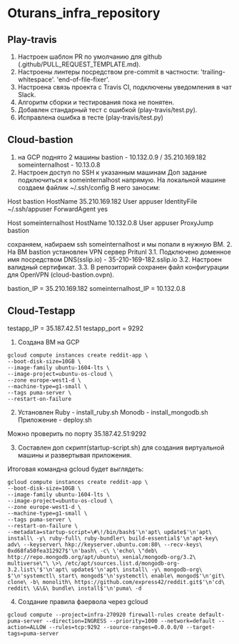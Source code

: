 # Oturans_infra_repository

## Play-travis

1. Настроен шаблон PR по умолчанию для github (.github/PULL_REQUEST_TEMPLATE.md).
2. Настроены линтеры посредством pre-commit в частности:
    'trailing-whitespace'.
    'end-of-file-fixer'.
3. Настроена связь проекта с Travis CI, подключены уведомления в чат Slack.
4. Алгоритм сборки и тестирования пока не понятен.
5. Добавлен стандарный тест с ошибкой (play-travis/test.py).
6. Исправлена ошибка в тесте (play-travis/test.py)

## Cloud-bastion

1. на GCP поднято 2 машины
bastion - 10.132.0.9 / 35.210.169.182
someinternalhost - 10.13.0.8
1. Настроен доступ по SSH к указанным машинам 
   Доп задание подключиться к someinternalhost напрямую.
    На локальной машине создаем файлик ~/.ssh/config
    В него заносим:

Host bastion
  HostName     35.210.169.182
  User         appuser
  IdentityFile ~/.ssh/appuser
  ForwardAgent yes

Host someinternalhost
  HostName     10.132.0.8
  User         appuser
  ProxyJump    bastion

сохраняем, набираем ssh someinternalhost и мы попали в нужную ВМ.
2. На ВМ bastion установлен VPN сервер Pritunl
3.1. Подключено доменное имя посредством DNS(sslip.io) - 35-210-169-182.sslip.io
3.2. Настроен валидный сертификат.
3.3. В репозиторий сохранен файл конфигурации для OpenVPN (cloud-bastion.ovpn).

bastion_IP = 35.210.169.182
someinternalhost_IP = 10.132.0.8

## Cloud-Testapp

testapp_IP = 35.187.42.51
testapp_port = 9292

1. Создана ВМ на GCP 

~~~~
gcloud compute instances create reddit-app \
--boot-disk-size=10GB \
--image-family ubuntu-1604-lts \
--image-project=ubuntu-os-cloud \
--zone europe-west1-d \
--machine-type=g1-small \
--tags puma-server \
--restart-on-failure
~~~~

2. Установлен 
Ruby - install_ruby.sh
Monodb - install_mongodb.sh
Приложение  - deploy.sh

Можно проверить по порту 35.187.42.51:9292

3. Составлен доп скрипт(startup-script.sh) для создания виртуальной машины и развертывая приложения.

Итоговая командна gcloud будет выглядеть:

~~~~
gcloud compute instances create reddit-app \
--boot-disk-size=10GB \
--image-family ubuntu-1604-lts \
--image-project=ubuntu-os-cloud \
--zone europe-west1-d \
--machine-type=g1-small \
--tags puma-server \
--restart-on-failure \
--metadata=startup-script=\#\!/bin/bash$'\n'apt\ update$'\n'apt\ install\ -y\ ruby-full\ ruby-bundler\ build-essential$'\n'apt-key\ adv\ --keyserver\ hkp://keyserver.ubuntu.com:80\ --recv-keys\ 0xd68fa50fea312927$'\n'bash\ -c\ \'echo\ \"deb\ http://repo.mongodb.org/apt/ubuntu\ xenial/mongodb-org/3.2\ multiverse\"\ \>\ /etc/apt/sources.list.d/mongodb-org-3.2.list\'$'\n'apt\ update$'\n'apt\ install\ -y\ mongodb-org\ $'\n'systemctl\ start\ mongod$'\n'systemctl\ enable\ mongod$'\n'git\ clone\ -b\ monolith\ https://github.com/express42/reddit.git$'\n'cd\ reddit\ \&\&\ bundle\ install$'\n'puma\ -d
~~~~

4. Создание правила фаервола через gcloud 

~~~~
gcloud compute --project=infra-270920 firewall-rules create default-puma-server --direction=INGRESS --priority=1000 --network=default --action=ALLOW --rules=tcp:9292 --source-ranges=0.0.0.0/0 --target-tags=puma-server
~~~~
